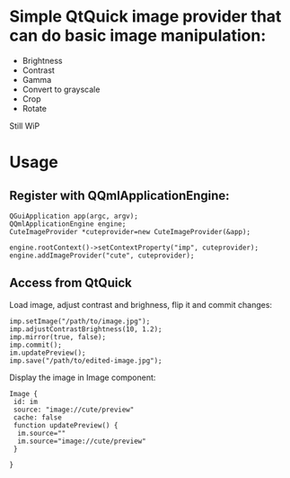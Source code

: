 # Simple QtQuick image provider that can do basic image manipulation:

* Brightness
* Contrast
* Gamma
* Convert to grayscale
* Crop
* Rotate

Still WiP

# Usage

## Register with QQmlApplicationEngine:

```
QGuiApplication app(argc, argv);
QQmlApplicationEngine engine;
CuteImageProvider *cuteprovider=new CuteImageProvider(&app);
```

``` 
engine.rootContext()->setContextProperty("imp", cuteprovider);
engine.addImageProvider("cute", cuteprovider);
```

## Access from QtQuick

Load image, adjust contrast and brighness, flip it and commit changes:
```
imp.setImage("/path/to/image.jpg");
imp.adjustContrastBrightness(10, 1.2);
imp.mirror(true, false);
imp.commit();
im.updatePreview();
imp.save("/path/to/edited-image.jpg"); 
```

Display the image in Image component:
```
Image {
 id: im
 source: "image://cute/preview"
 cache: false
 function updatePreview() {
  im.source=""
  im.source="image://cute/preview"
 }

}
```
 
